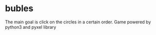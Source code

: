# bubles
The main goal is click on the circles in a certain order. Game powered by python3 and pyxel library
